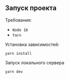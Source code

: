 
## Запуск проекта

Требования:
* `Node 16`
* `Yarn`

Установка зависимостей:
```
yarn install
```

Запуск локального сервера
```
yarn dev
```
